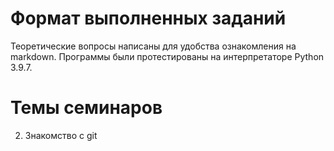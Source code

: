 # Формат выполненных заданий
Теоретические вопросы написаны для удобства ознакомления на markdown.
Программы были протестированы на интерпретаторе Python 3.9.7.

# Темы семинаров
2. Знакомство с git
